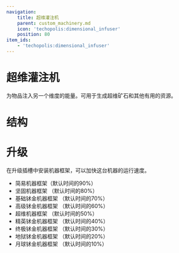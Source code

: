```yaml
---
navigation:
    title: 超维灌注机
    parent: custom_machinery.md
    icon: 'techopolis:dimensional_infuser'
    position: 80
item_ids:
    - 'techopolis:dimensional_infuser'
---
```


# 超维灌注机

为物品注入另一个维度的能量。可用于生成超维矿石和其他有用的资源。

<Recipe id="techopolis:dimensional_infuser" />

# 结构

<GameScene zoom="3" interactive={true}>
  <ImportStructure src="../assets/structures/custom_machinery/dimensional_infuser.nbt" />
</GameScene>

# 升级

在升级插槽中安装机器框架，可以加快这台机器的运行速度。

- 简易机器框架（默认时间的90%）
- 坚固机器框架 （默认时间的80%）
- 基础𬬸金机器框架 （默认时间的70%）
- 高级𬬸金机器框架 （默认时间的60%）
- 超维机器框架 （默认时间的50%）
- 精英𬬸金机器框架 （默认时间的40%）
- 终极𬬸金机器框架 （默认时间的30%）
- 地狱𬬸金机器框架 （默认时间的20%）
- 月球𬬸金机器框架 （默认时间的10%）